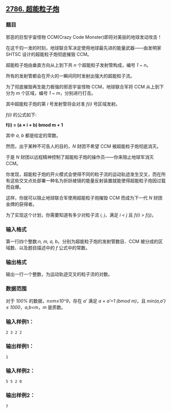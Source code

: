 ## [2786. 超能粒子炮](https://www.acwing.com/problem/content/2788/)

### 题目

邪恶的巨型宇宙怪物 CCM(Crazy Code Monster)即将对美丽的地球发动攻击！

在这千钧一发的时刻，地球联合军决定使用地球最先进的能量武器——由发明家 SHTSC 设计的超能粒子炮彻底摧毁 CCM。

超能粒子炮由垂直方向从上到下共 *n* 个超能粒子发射管构成，编号 *1 ~ n*。

所有的发射管都会在开火的一瞬间同时发射出强大的超能粒子流。

为了彻底摧毁再生能力极强的邪恶宇宙怪物 CCM，地球联合军将 CCM 从上到下分为 *m* 个区域，编号 *1 ~ m*，分别进行打击。

其中超能粒子炮的第 *i* 号发射管将会对准 *f(i)* 号区域发射。

*f(i)* 的公式如下:

**f(i) = (a × i + b) bmod m + 1**

其中 *a, b* 都是给定的常数。

然而，出于某种不可告人的目的，*N* 财团不希望 CCM 被超能粒子炮彻底消灭。

于是 *N* 财团以远程精神控制了超能粒子炮的操作员——你来阻止地球军消灭 CCM。

你发现，超能粒子炮的开火模式会使得不同的粒子流的运动轨迹发生交叉，而在所有这些交叉点处部署一种名为折跃棱镜的能量反射装置就能使得超能粒子炮因过载而自爆。

这样，你就可以阻止地球联合军使用超能粒子炮摧毁 CCM 而成为下一代 *N* 财团金牌的获得者。

为了实现这个计划，你需要知道有多少对粒子流 *i, j*，满足 *i < j* 且 *f(i) > f(j)*。

### 输入格式

第一行四个整数:*n, m, a, b*。分别为超能粒子炮的发射管数目、CCM 被分成的区域数、以及题目描述中的 *f* 公式中的常数。

### 输出格式

输出一行一个整数，为运动轨迹交叉的粒子流的对数。

### 数据范围

对于 *100%* 的数据，*n≤m≤10^9*，存在 *a’* 满足 *a × a’=1 (bmod m)*，且 *min(a,a’) ≤ 1000*，*a,b<m*，*m* 是质数。

### 输入样例1：

```
2 3 2 2
```

### 输出样例1：

```
1
```

### 输入样例2：

```
5 5 2 0
```

### 输出样例2：

```
7
```
